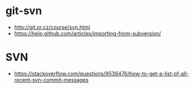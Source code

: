 

# git-svn
+ http://git.or.cz/course/svn.html
+ https://help.github.com/articles/importing-from-subversion/


# SVN
+ https://stackoverflow.com/questions/9536476/how-to-get-a-list-of-all-recent-svn-commit-messages
